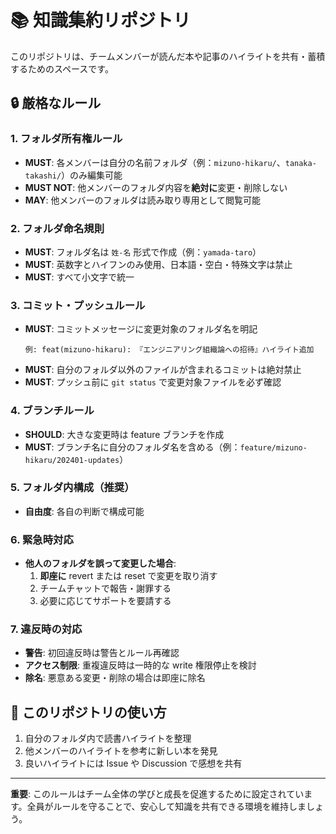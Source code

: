 # 📚 知識集約リポジトリ

このリポジトリは、チームメンバーが読んだ本や記事のハイライトを共有・蓄積するためのスペースです。

## 🔒 厳格なルール

### 1. フォルダ所有権ルール

- **MUST**: 各メンバーは自分の名前フォルダ（例：`mizuno-hikaru/`、`tanaka-takashi/`）のみ編集可能
- **MUST NOT**: 他メンバーのフォルダ内容を**絶対に**変更・削除しない
- **MAY**: 他メンバーのフォルダは読み取り専用として閲覧可能

### 2. フォルダ命名規則

- **MUST**: フォルダ名は `姓-名` 形式で作成（例：`yamada-taro`）
- **MUST**: 英数字とハイフンのみ使用、日本語・空白・特殊文字は禁止
- **MUST**: すべて小文字で統一

### 3. コミット・プッシュルール

- **MUST**: コミットメッセージに変更対象のフォルダ名を明記
  ```
  例: feat(mizuno-hikaru): 『エンジニアリング組織論への招待』ハイライト追加
  ```
- **MUST**: 自分のフォルダ以外のファイルが含まれるコミットは絶対禁止
- **MUST**: プッシュ前に `git status` で変更対象ファイルを必ず確認

### 4. ブランチルール

- **SHOULD**: 大きな変更時は feature ブランチを作成
- **MUST**: ブランチ名に自分のフォルダ名を含める（例：`feature/mizuno-hikaru/202401-updates`）

### 5. フォルダ内構成（推奨）

- **自由度**: 各自の判断で構成可能

### 6. 緊急時対応

- **他人のフォルダを誤って変更した場合**:
  1. **即座に** revert または reset で変更を取り消す
  2. チームチャットで報告・謝罪する
  3. 必要に応じてサポートを要請する

### 7. 違反時の対応

- **警告**: 初回違反時は警告とルール再確認
- **アクセス制限**: 重複違反時は一時的な write 権限停止を検討
- **除名**: 悪意ある変更・削除の場合は即座に除名

## 📖 このリポジトリの使い方

1. 自分のフォルダ内で読書ハイライトを整理
2. 他メンバーのハイライトを参考に新しい本を発見
3. 良いハイライトには Issue や Discussion で感想を共有

---

**重要**: このルールはチーム全体の学びと成長を促進するために設定されています。全員がルールを守ることで、安心して知識を共有できる環境を維持しましょう。
